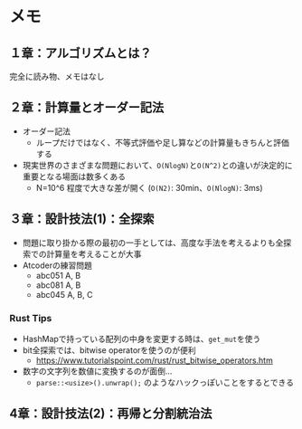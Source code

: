 # メモ

## １章：アルゴリズムとは？

完全に読み物、メモはなし

## ２章：計算量とオーダー記法

- オーダー記法
  - ループだけではなく、不等式評価や足し算などの計算量もきちんと評価する
- 現実世界のさまざまな問題において、`O(NlogN)`と`O(N^2)`との違いが決定的に重要となる場面は数多くある
  - N=10^6 程度で大きな差が開く (`O(N2)`: 30min、`O(NlogN)`: 3ms)

## ３章：設計技法(1)：全探索

- 問題に取り掛かる際の最初の一手としては、高度な手法を考えるよりも全探索での計算量を考えることが大事
- Atcoderの練習問題
  - abc051 A, B
  - abc081 A, B
  - abc045 A, B, C

### Rust Tips
- HashMapで持っている配列の中身を変更する時は、`get_mut`を使う
- bit全探索では、bitwise operatorを使うのが便利
  - https://www.tutorialspoint.com/rust/rust_bitwise_operators.htm
- 数字の文字列を数値に変換するのが面倒...
  - `parse::<usize>().unwrap();` のようなハックっぽいことをするとできる

## 4章：設計技法(2)：再帰と分割統治法
